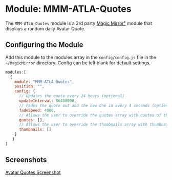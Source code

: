 # Module: MMM-ATLA-Quotes
The `MMM-ATLA-Quotes` module is a 3rd party [Magic Mirror²](https://github.com/MichMich/MagicMirror) module that displays a random daily Avatar Quote.

## Configuring the Module
Add this module to the modules array in the `config/config.js` file in the `~/MagicMirror` directory. Config can be left blank for default settings.

```javascript
modules:[
  {
    module: "MMM-ATLA-Quotes",
    position: "",
    config: {
      // Updates the quote every 24 hours (optional)
      updateInterval: 86400000,
      // Fades the quote out and the new one in every 4 seconds (optional)
      fadeSpeed: 4000,
      // Allows the user to override the quotes array with quotes of their own (optional)
      quotes: [],
      // Allows the user to override the thumbnails array with thumbnails of their own (optional)
      thumbnails: []
    }
   }
]
```

## Screenshots
[Avatar Quotes Screenshot](ATLA-Quotes-Screenshot.png)




